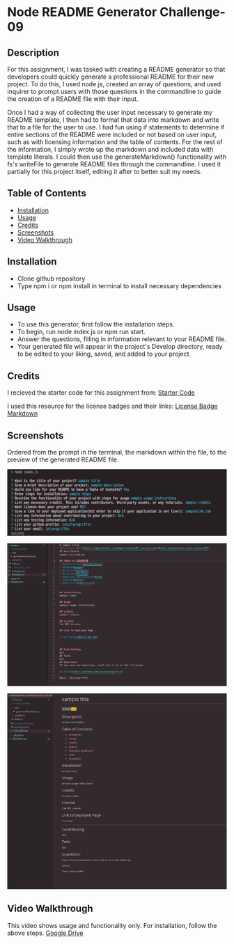 # Node README Generator Challenge-09

## Description
For this assignment, I was tasked with creating a README generator so that developers could quickly generate a professional README for their new project. To do this, I used node.js, created an array of questions, and used inquirer to prompt users with those questions in the commandline to guide the creation of a README file with their input.

Once I had a way of collecting the user input necessary to generate my README template, I then had to format that data into markdown and write that to a file for the user to use. I had fun using if statements to determine if entire sections of the README were included or not based on user input, such as with licensing information and the table of contents. For the rest of the information, I simply wrote up the markdown and included data with template literals. I could then use the generateMarkdown() functionality with fs's writeFile to generate README files through the commandline. I used it partially for this project itself, editing it after to better suit my needs.

## Table of Contents
- [Installation](#installation)
- [Usage](#usage)
- [Credits](#credits)
- [Screenshots](#screenshots)
- [Video Walkthrough](#video)
    

## Installation
- Clone github repository
- Type npm i or npm install in terminal to install necessary dependencies

## Usage
- To use this generator, first follow the installation steps. 
- To begin, run node index.js or npm run start. 
- Answer the questions, filling in information relevant to your README file. 
- Your generated file will appear in the project's Develop directory, ready to be edited to your liking, saved, and added to your project.

## Credits
I recieved the starter code for this assignment from: [Starter Code](https://github.com/coding-boot-camp/potential-enigma)

I used this resource for the license badges and their links: [License Badge Markdown](https://gist.github.com/lukas-h/2a5d00690736b4c3a7ba)

## Screenshots
Ordered from the prompt in the terminal, the markdown within the file, to the preview of the generated README file.

![Command Line Screenshot](./Develop/assets/img/command-line.png)

![Markdown File Screenshot](./Develop/assets/img/markdown-file.png)

![README Preview](./Develop/assets/img/readme-preview.png)
## Video Walkthrough
This video shows usage and functionality only. For installation, follow the above steps.
[Google Drive](https://drive.google.com/file/d/1V8fbmulMGAr4tggGb0Dcibv4sQq6wice/view)
